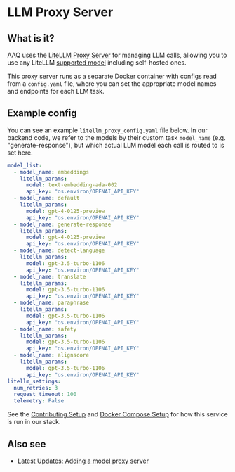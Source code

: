 # LLM Proxy Server

## What is it?

AAQ uses the [LiteLLM Proxy Server](https://litellm.vercel.app/docs/simple_proxy) for
managing LLM calls, allowing you to use any LiteLLM [supported model](https://docs.litellm.ai/docs/providers) including self-hosted ones.

This proxy server runs as a separate Docker container with configs read from a `config.yaml` file, where you can set the appropriate model
names and endpoints for each LLM task.

## Example config

You can see an example `litellm_proxy_config.yaml` file below. In our backend code, we refer to the models by their custom task `model_name` (e.g. "generate-response"), but
which actual LLM model each call is routed to is set here.

```yaml
model_list:
  - model_name: embeddings
    litellm_params:
      model: text-embedding-ada-002
      api_key: "os.environ/OPENAI_API_KEY"
  - model_name: default
    litellm_params:
      model: gpt-4-0125-preview
      api_key: "os.environ/OPENAI_API_KEY"
  - model_name: generate-response
    litellm_params:
      model: gpt-4-0125-preview
      api_key: "os.environ/OPENAI_API_KEY"
  - model_name: detect-language
    litellm_params:
      model: gpt-3.5-turbo-1106
      api_key: "os.environ/OPENAI_API_KEY"
  - model_name: translate
    litellm_params:
      model: gpt-3.5-turbo-1106
      api_key: "os.environ/OPENAI_API_KEY"
  - model_name: paraphrase
    litellm_params:
      model: gpt-3.5-turbo-1106
      api_key: "os.environ/OPENAI_API_KEY"
  - model_name: safety
    litellm_params:
      model: gpt-3.5-turbo-1106
      api_key: "os.environ/OPENAI_API_KEY"
  - model_name: alignscore
    litellm_params:
      model: gpt-3.5-turbo-1106
      api_key: "os.environ/OPENAI_API_KEY"
litellm_settings:
  num_retries: 3
  request_timeout: 100
  telemetry: False
```

See the [Contributing Setup](../../develop/setup.md) and [Docker Compose Setup](../../deployment/quick-setup.md) for how this service is run in our stack.

## Also see

- [Latest Updates: Adding a model proxy server](../../blog/posts/move-to-litellm-proxy.md)
